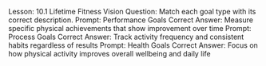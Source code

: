 Lesson: 10.1 Lifetime Fitness Vision
Question: Match each goal type with its correct description.
Prompt: Performance Goals
Correct Answer: Measure specific physical achievements that show improvement over time
Prompt: Process Goals
Correct Answer: Track activity frequency and consistent habits regardless of results
Prompt: Health Goals
Correct Answer: Focus on how physical activity improves overall wellbeing and daily life
